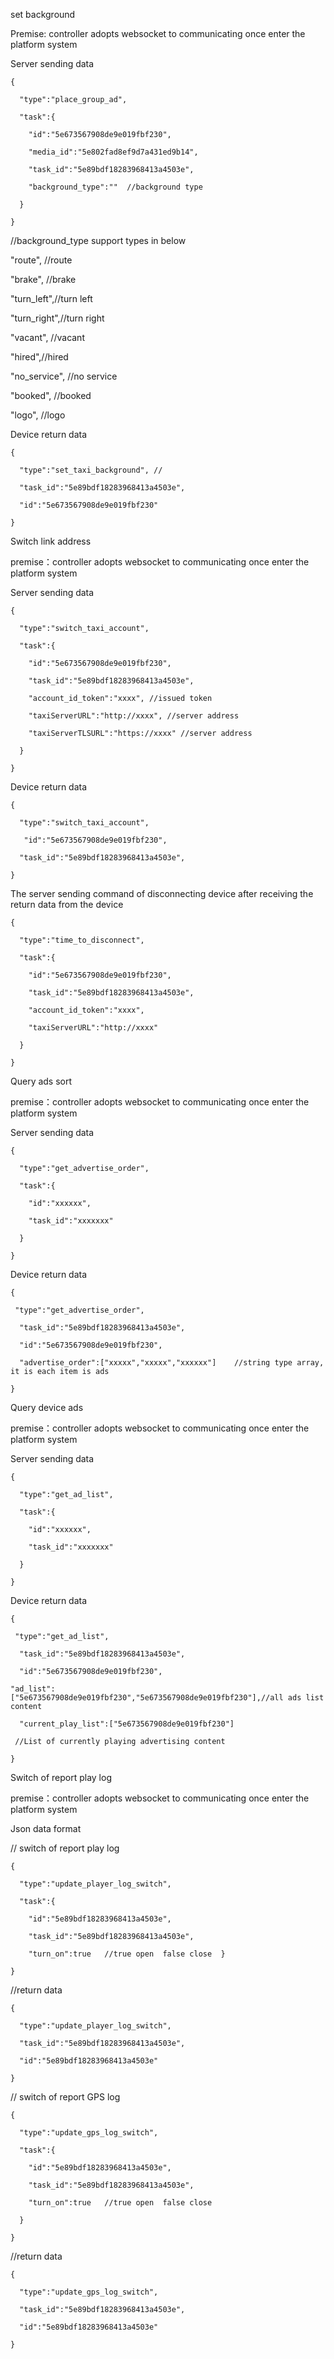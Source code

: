 set background 

Premise: controller adopts websocket to communicating once enter the platform system

Server sending data

```
{

  "type":"place_group_ad",

  "task":{

​    "id":"5e673567908de9e019fbf230",

​    "media_id":"5e802fad8ef9d7a431ed9b14",

​    "task_id":"5e89bdf18283968413a4503e",

​    "background_type":""  //background type

  }

}
```

//background_type support types in below

  "route", //route

  "brake", //brake

  "turn_left",//turn left

  "turn_right",//turn right

  "vacant", //vacant

  "hired",//hired

  "no_service", //no service

  "booked", //booked

  "logo", //logo



Device return data

```
{

  "type":"set_taxi_background", //

  "task_id":"5e89bdf18283968413a4503e",

  "id":"5e673567908de9e019fbf230"

}
```

Switch link address

premise：controller adopts websocket to communicating once enter the platform system

Server sending data

```
{

  "type":"switch_taxi_account",

  "task":{

​    "id":"5e673567908de9e019fbf230",

​    "task_id":"5e89bdf18283968413a4503e",

​    "account_id_token":"xxxx", //issued token 

​    "taxiServerURL":"http://xxxx", //server address

​    "taxiServerTLSURL":"https://xxxx" //server address

  }

}
```

Device return data

```
{

  "type":"switch_taxi_account",

   "id":"5e673567908de9e019fbf230",

  "task_id":"5e89bdf18283968413a4503e",

}
```

The server sending command of disconnecting device after receiving the return data from the device 

```
{

  "type":"time_to_disconnect",

  "task":{

​    "id":"5e673567908de9e019fbf230",

​    "task_id":"5e89bdf18283968413a4503e",

​    "account_id_token":"xxxx",

​    "taxiServerURL":"http://xxxx"

  }

}
```

Query ads sort 

premise：controller adopts websocket to communicating once enter the platform system

Server sending data

```
{

  "type":"get_advertise_order",

  "task":{

​    "id":"xxxxxx",

​    "task_id":"xxxxxxx"

  }

}
```

Device return data

```
{

 "type":"get_advertise_order",

  "task_id":"5e89bdf18283968413a4503e",

  "id":"5e673567908de9e019fbf230",

  "advertise_order":["xxxxx","xxxxx","xxxxxx"]    //string type array, it is each item is ads 

}
```

Query device ads

premise：controller adopts websocket to communicating once enter the platform system

Server sending data

```
{

  "type":"get_ad_list",

  "task":{

​    "id":"xxxxxx",

​    "task_id":"xxxxxxx"

  }

}
```

Device return data

```
{

 "type":"get_ad_list",

  "task_id":"5e89bdf18283968413a4503e",

  "id":"5e673567908de9e019fbf230",

"ad_list":  ["5e673567908de9e019fbf230","5e673567908de9e019fbf230"],//all ads list content

  "current_play_list":["5e673567908de9e019fbf230"]

 //List of currently playing advertising content

}
```

Switch of report play log 

premise：controller adopts websocket to communicating once enter the platform system

Json data format

// switch of report play log 

```
{

  "type":"update_player_log_switch",

  "task":{

​    "id":"5e89bdf18283968413a4503e",

​    "task_id":"5e89bdf18283968413a4503e",

​    "turn_on":true   //true open  false close  }

}
```

//return data 

```
{

  "type":"update_player_log_switch",

  "task_id":"5e89bdf18283968413a4503e",

  "id":"5e89bdf18283968413a4503e"

}
```

// switch of report GPS log

```
{

  "type":"update_gps_log_switch",

  "task":{

​    "id":"5e89bdf18283968413a4503e",

​    "task_id":"5e89bdf18283968413a4503e",

​    "turn_on":true   //true open  false close

  }

}
```

//return data

```
{

  "type":"update_gps_log_switch",

  "task_id":"5e89bdf18283968413a4503e",

  "id":"5e89bdf18283968413a4503e"

}
```

